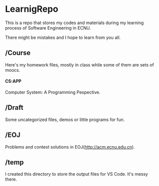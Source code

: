# LearnigRepo

This is a repo that stores my codes and materials during my learning process of Software Engineering in ECNU.

There might be mistakes and I hope to learn from you all.

## /Course

Here's my homework files, mostly in class while some of them are sets of moocs.
#### CS:APP
Computer System: A Programming Pespective.

## /Draft

Some uncategorized files, demos or little programs for fun.

## /EOJ

Problems and contest solutions in EOJ(http://acm.ecnu.edu.cn).

## /temp

I created this directory to store the output files for VS Code.
It's messy there.